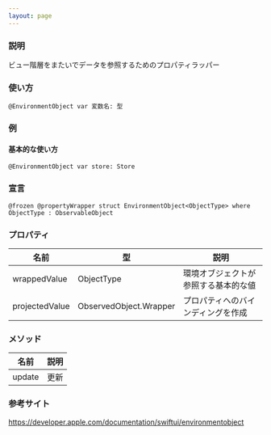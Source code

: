 ```yaml
---
layout: page
---
```


### 説明

ビュー階層をまたいでデータを参照するためのプロパティラッパー

### 使い方

    @EnvironmentObject var 変数名: 型

### 例

#### 基本的な使い方

    @EnvironmentObject var store: Store

### 宣言

    @frozen @propertyWrapper struct EnvironmentObject<ObjectType> where ObjectType : ObservableObject

### プロパティ

| 名前             | 型                                  | 説明                 |
| -------------- | ---------------------------------- | ------------------ |
| wrappedValue   | ObjectType                         | 環境オブジェクトが参照する基本的な値 |
| projectedValue | ObservedObject<ObjectType>.Wrapper | プロパティへのバインディングを作成  |

### メソッド

| 名前     | 説明  |
| ------ | --- |
| update | 更新  |

### 参考サイト

<https://developer.apple.com/documentation/swiftui/environmentobject>
